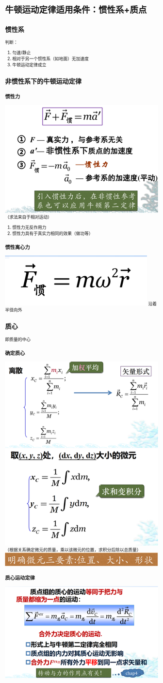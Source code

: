 牛顿运动定律适用条件：惯性系+质点
==
## 惯性系
判断：
1. 匀速/静止
2. 相对于另一个惯性系（如地面）无加速度
3. 牛顿运动定律成立

## 非惯性系下的牛顿运动定律
### 惯性力
![](20230309190940.png)
（求法来自于相对运动）
1. 惯性力无反作用力
2. 惯性力具有于真实力相同的效果（做功等）

### 惯性离心力
![](20230309191239.png)
沿着半径向外

## 质心
即质量的中心
### 确定质心
![](20230309191417.png)
![](20230309191430.png)
（根据关系确定微元的质量，乘以该微元的位置，求积分后除以总质量）
![](20230309191610.png)

### 质心运动定律
![](20230309191730.png)